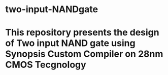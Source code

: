 # two-input-NANDgate
# This repository presents the design of Two input NAND gate using Synopsis Custom Compiler on 28nm CMOS Tecgnology
